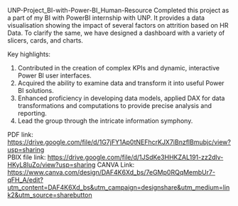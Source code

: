 UNP-Project_BI-with-Power-BI_Human-Resource
Completed this project as a part of my BI with PowerBI internship with UNP. It provides a data visualisation showing the impact of several factors on attrition based on HR Data. To clarify the same, we have designed a dashboard with a variety of slicers, cards, and charts.

Key highlights:

1. Contributed in the creation of complex KPIs and dynamic, interactive Power Bl user interfaces.
2. Acquired the ability to examine data and transform it into useful Power BI solutions.
3. Enhanced proficiency in developing data models, applied DAX for data transformations and computations to provide precise analysis and reporting.
4. Lead the group through the intricate information symphony.
   
PDF link:    https://drive.google.com/file/d/1G7jFY1Ap0tNEFhcrKJX7iBnzflBmubjc/view?usp=sharing              
PBIX file link:   https://drive.google.com/file/d/1JSdKe3HHKZAL191-zz2dlv-HKyL8luZo/view?usp=sharing
CANVA Link:    https://www.canva.com/design/DAF4K6Xd_bs/7eGMp0RQqMembUr7-qFH_A/edit?utm_content=DAF4K6Xd_bs&utm_campaign=designshare&utm_medium=link2&utm_source=sharebutton
